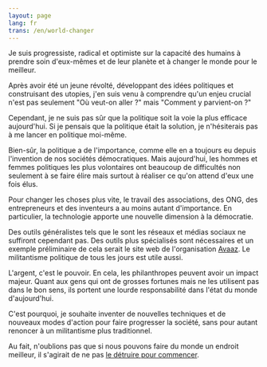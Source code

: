 ```yaml
---
layout: page
lang: fr
trans: /en/world-changer
---
```


Je suis progressiste, radical et optimiste sur la capacité des
humains à prendre soin d'eux-mêmes
et de leur planète et à changer le monde pour
le meilleur.

Après avoir été un jeune révolté, développant des idées politiques
et construisant des utopies, j'en suis venu à comprendre qu'un enjeu
crucial n'est pas seulement "Où veut-on aller ?" mais "Comment y
parvient-on ?"

Cependant, je ne suis pas sûr que la politique soit la voie la plus
efficace aujourd'hui. Si je pensais que la politique était
la solution, je n'hésiterais pas à me lancer en politique moi-même.

Bien-sûr, la politique a de l'importance, comme elle en a toujours eu
depuis l'invention de nos sociétés démocratiques.
Mais aujourd'hui, les hommes et femmes politiques les plus volontaires
ont beaucoup de difficultés non seulement à se faire élire mais surtout
à réaliser ce qu'on attend d'eux une fois élus.

Pour changer les choses plus vite, le travail des associations, des ONG,
des entrepreneurs et des inventeurs a au moins autant d'importance.
En particulier, la technologie apporte une nouvelle dimension
à la démocratie.

Des outils généralistes tels que le sont les réseaux et médias sociaux
ne suffiront cependant pas. Des outils plus spécialisés sont nécessaires
et un exemple préliminaire de cela serait le site web de l'organisation
[Avaaz](https://www.avaaz.org). Le militantisme politique de tous les
jours est utile aussi.

L'argent, c'est le pouvoir. En cela, les philanthropes peuvent avoir
un impact majeur. Quant aux gens qui ont de grosses fortunes mais ne
les utilisent pas dans le bon sens, ils portent une lourde responsabilité
dans l'état du monde d'aujourd'hui.

C'est pourquoi, je souhaite inventer de nouvelles techniques et de
nouveaux modes d'action pour faire progresser la société, sans pour
autant renoncer à un militantisme plus traditionnel.

Au fait, n'oublions pas que si nous pouvons faire du monde un endroit
meilleur, il s'agirait de ne pas
[le détruire pour commencer](http://fr.wikipedia.org/wiki/Réchauffement_climatique).